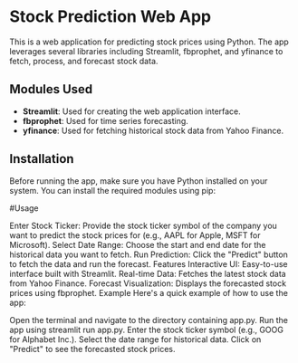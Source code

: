 # Stock Prediction Web App

This is a web application for predicting stock prices using Python. The app leverages several libraries including Streamlit, fbprophet, and yfinance to fetch, process, and forecast stock data.

## Modules Used

- **Streamlit**: Used for creating the web application interface.
- **fbprophet**: Used for time series forecasting.
- **yfinance**: Used for fetching historical stock data from Yahoo Finance.

## Installation

Before running the app, make sure you have Python installed on your system. You can install the required modules using pip:

#Usage

Enter Stock Ticker: Provide the stock ticker symbol of the company you want to predict the stock prices for (e.g., AAPL for Apple, MSFT for Microsoft).
Select Date Range: Choose the start and end date for the historical data you want to fetch.
Run Prediction: Click the "Predict" button to fetch the data and run the forecast.
Features
Interactive UI: Easy-to-use interface built with Streamlit.
Real-time Data: Fetches the latest stock data from Yahoo Finance.
Forecast Visualization: Displays the forecasted stock prices using fbprophet.
Example
Here's a quick example of how to use the app:

Open the terminal and navigate to the directory containing app.py.
Run the app using streamlit run app.py.
Enter the stock ticker symbol (e.g., GOOG for Alphabet Inc.).
Select the date range for historical data.
Click on "Predict" to see the forecasted stock prices.

